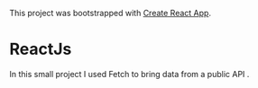 This project was bootstrapped with [Create React App](https://github.com/facebook/create-react-app).

# ReactJs

In this small project I used Fetch to bring data from a public API .


